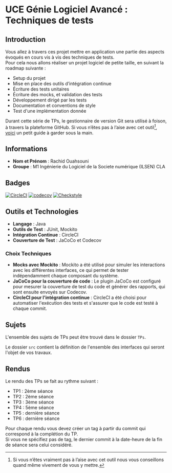 # UCE Génie Logiciel Avancé : Techniques de tests

## Introduction

Vous allez à travers ces projet mettre en application une partie des aspects évoqués en cours vis à vis des techniques de tests.  
Pour cela nous allons réaliser un projet logiciel de petite taille, en suivant la roadmap suivante : 
- Setup du projet
- Mise en place des outils d’intégration continue
- Écriture des tests unitaires
- Écriture des mocks, et validation des tests
- Développement dirigé par les tests
- Documentation et conventions de style
- Test d'une implémentation donnée

Durant cette série de TPs, le gestionnaire de version Git sera utilisé à foison, à travers la plateforme GitHub. Si vous n’êtes pas à l’aise avec cet outil[^1], [voici](http://rogerdudler.github.io/git-guide/) un petit guide à garder sous la main.

## Informations

- **Nom et Prénom** : Rachid Ouahsouni
- **Groupe** : M1 Ingénierie du Logiciel de la Societe numérique (ILSEN) CLA 

## Badges

[![CircleCI](https://circleci.com/gh/RachidOuahsouni/ceri-m1-techniques-de-test/tree/master.svg?style=svg)](https://circleci.com/gh/RachidOuahsouni/ceri-m1-techniques-de-test/tree/master)
[![codecov](https://codecov.io/gh/RachidOuahsouni/ceri-m1-techniques-de-test/graph/badge.svg?token=SJZTBVQ2OK)](https://codecov.io/gh/RachidOuahsouni/ceri-m1-techniques-de-test)
[![Checkstyle](https://img.shields.io/badge/Checkstyle-Passing-green)](https://output.circle-artifacts.com/output/job/b866564a-169e-45d2-a615-0d5cb43e994f/artifacts/0/checkstyle-report)
## Outils et Technologies

- **Langage** : Java
- **Outils de Test** : JUnit, Mockito
- **Intégration Continue** : CircleCI
- **Couverture de Test** : JaCoCo et Codecov

### Choix Techniques

- **Mocks avec Mockito** : Mockito a été utilisé pour simuler les interactions avec les différentes interfaces, ce qui permet de tester indépendamment chaque composant du système.
- **JaCoCo pour la couverture de code** : Le plugin JaCoCo est configuré pour mesurer la couverture de test du code et générer des rapports, qui sont ensuite envoyés sur Codecov.
- **CircleCI pour l'intégration continue** : CircleCI a été choisi pour automatiser l'exécution des tests et s'assurer que le code est testé à chaque commit.

## Sujets

L'ensemble des sujets de TPs peut être trouvé dans le dossier `TPs`.

Le dossier `src` contient la définition de l'ensemble des interfaces qui seront l'objet de vos travaux.

## Rendus

Le rendu des TPs se fait au rythme suivant :

- TP1 : 2ème séance
- TP2 : 2ème séance
- TP3 : 3ème séance
- TP4 : 5ème séance
- TP5 : dernière séance
- TP6 : dernière séance

Pour chaque rendu vous devez créer un tag à partir du commit qui correspond à la complétion du TP.  
Si vous ne spécifiez pas de tag, le dernier commit à la date-heure de la fin de séance sera celui considéré.

[^1]: Si vous n’êtes vraiment pas à l’aise avec cet outil nous vous conseillons quand même vivement de vous y mettre.
